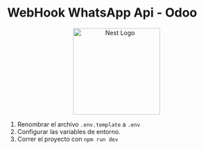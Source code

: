 # WebHook WhatsApp Api - Odoo

<p align="center">
  <a href="http://nestjs.com/" target="blank"><img src="https://nestjs.com/img/logo-small.svg" width="200" alt="Nest Logo" /></a>
</p>

[circleci-image]: https://img.shields.io/circleci/build/github/nestjs/nest/master?token=abc123def456
[circleci-url]: https://circleci.com/gh/nestjs/nest

1. Renombrar el archivo `.env.template` a `.env`
2. Configurar las variables de entorno.
3. Correr el proyecto con `npm run dev`
